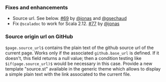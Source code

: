 ### Fixes and enhancements

- Source url. See below. [#69][69] by [@jonas][@jonas] and [@gsechaud][@gsechaud]
- Fix `@scaladoc` to work for Scala 2.12. [#77][77] by [@jonas][@jonas]

### Source origin url on GitHub

`$page.source_url$` contains the plain text of the github source url of the current page. Works only if the associated `github.base_url` is defined. If it doesn't, this field returns a null value; then a condition testing like `$if(page.source_url)$` would be necessary in this case.
Provide a new template "source.st" available in the generic theme which allows to display a simple plain text with the link associated to the current file.

  [69]: https://github.com/lightbend/paradox/pull/69
  [77]: https://github.com/lightbend/paradox/pull/77
  [@gsechaud]: https://github.com/gsechaud
  [@jonas]: https://github.com/jonas
